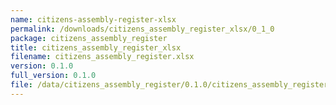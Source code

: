 ```yaml
---
name: citizens-assembly-register-xlsx
permalink: /downloads/citizens_assembly_register_xlsx/0_1_0
package: citizens_assembly_register
title: citizens_assembly_register_xlsx
filename: citizens_assembly_register.xlsx
version: 0.1.0
full_version: 0.1.0
file: /data/citizens_assembly_register/0.1.0/citizens_assembly_register.xlsx
---
```


